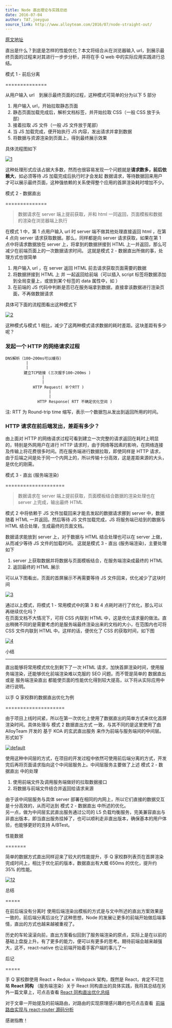 ```yaml
---
title: Node 直出理论与实践总结
date: 2016-07-04
author: TAT.joeyguo
source_link: http://www.alloyteam.com/2016/07/node-straight-out/
---
```


[原文地址](https://github.com/joeyguo/blog/issues/8)

直出是什么？到底是怎样的性能优化？本文将结合从在浏览器输入 url，到展示最终页面的过程来对其进行一步步分析，并将在手 Q web 中的实际应用实践进行总结。

模式 1 - 前后分离  

==============

从用户输入 url　到展示最终页面的过程，这种模式可简单的分为以下 5 部分

1.  用户输入 url，开始拉取静态页面
2.  静态页面加载完成后，解析文档标签，并开始拉取 CSS（一般 CSS 放于头部）
3.  接着拉取 JS 文件（一般 JS 文件放于尾部）
4.  当 JS 加载完成，便开始执行 JS 内容，发出请求并拿到数据
5.  将数据与资源渲染到页面上，得到最终展示效果

具体流程图如下

[![1](https://cloud.githubusercontent.com/assets/10385585/15772984/0cc47cfe-29a7-11e6-94ad-3cd4b82daabb.png)](https://cloud.githubusercontent.com/assets/10385585/15772984/0cc47cfe-29a7-11e6-94ad-3cd4b82daabb.png)

这种处理形式应该占据大多数，然而也很容易发现一个问题就是**请求数多，前后依赖大**，如必须等待 JS 加载完成后执行时才会发起 数据请求，等待数据回来用户才可以展示最终页面，这种强依赖的关系使得整个应用的首屏渲染耗时增加不少。

模式 2 - 数据直出  

==============

> 数据请求在 server 端上提前获取，并和 html 一同返回，页面模板和数据的渲染在浏览器端上执行

在模式 1 中，第 1 点用户输入 url 时 server 端不做其他处理直接返回 html ，在第 4 点向 server 请求获取数据。那么，同样都是向 server 请求获取，如果在第 1 点中将请求数据放在 server 上，将拿到的数据拼接到 HTML 上一并返回，那么可减少在前端页面上的一次数据请求时间。 这就是模式 2 - 数据直出所做的事，处理方式也很简单

1.  用户输入 url ，在 server 返回 HTML 前去请求获取页面需要的数据
2.  将数据拼接到 HTML 上 并 一起返回给前端（可以插入 script 标签将数据添加到全局变量上，或放到某个标签的 data 属性中，如 <body data-serverData = '{list:\[1,2,3\]}' >）
3.  在前端的 JS 代码中判断是否已在服务端拿到数据，直接拿该数据进行渲染页面，不再做数据请求

具体可下面的流程图看出这种模式下

[![2](https://cloud.githubusercontent.com/assets/10385585/15772992/15b38562-29a7-11e6-903a-2bd118303b10.png)](https://cloud.githubusercontent.com/assets/10385585/15772992/15b38562-29a7-11e6-903a-2bd118303b10.png)

这种模式与模式 1 相比，减少了这两种模式请求数据的耗时差距。这块差距有多少呢？

### 发起一个 HTTP 的网络请求过程

    DNS解析（100~200ms可以缓存）
             |
             |
            建立TCP链接 (三次握手100~200ms )
                    |
                    |
                HTTP Request( 半个RTT ) 
                       |
                       |
                  HTTP Response( RTT 不确定优化空间 )

注: RTT 为 Round-trip time 缩写，表示一个数据包从发出到返回所用的时间。

### HTTP 请求在前后端发出，差距有多少？

由上面对 HTTP 的网络请求过程可看到建立一次完整的请求返回在耗时上明显的，特别是外网用户在进行 HTTP 请求时，由于网络等因素的影响，在网络连接及传输上将花费很多时间。而在服务端进行数据拉取，即使同样是 HTTP 请求，由于后端之间是处于同一个内网上的，所以传输十分高效，这是差距来源的大头，是优化的刚需。

模式 3 - 直出 (服务端渲染)  

====================

> 数据请求在 server 端上提前获取，页面模板结合数据的渲染处理也在 server 上完成，输出最终 HTML

模式 2 中将依赖于 JS 文件加载回来才能去发起的数据请求挪到 server 中，数据随着 HTML 一并返回。然后等待 JS 文件加载完成，JS 将服务端已给到的数据与 HTML 结合处理，生成最终的页面文档。

数据请求能放到 server 上，对于数据与 HTML 结合处理也可以在 server 上做，从而减少等待 JS 文件的加载时间。 这就是模式 3 - 直出 (服务端渲染)，主要处理如下

1.  server 上获取数据并将数据与页面模板结合，在服务端渲染成最终的 HTML
2.  返回最终的 HTML 展示

可以从下图看出，页面的首屏展示不再需要等待 JS 文件回来，优化减少了这块时间

[![3](https://cloud.githubusercontent.com/assets/10385585/15772996/1c5f64bc-29a7-11e6-800a-bd8b4af30b0f.png)](https://cloud.githubusercontent.com/assets/10385585/15772996/1c5f64bc-29a7-11e6-800a-bd8b4af30b0f.png)

通过以上模式，将模式 1 - 常用模式中的第 3 和 4 点耗时进行了优化，那么可以再继续优化吗？  
在页面文档不大情况下，可将 CSS 内联到 HTML 中，这是优化请求量的做法。直出稍微不同的是需要考虑的是服务端最终渲染出来的文档的大小，在范围内也可将 CSS 文件内联到 HTML 中。这样的话，便优化了 CSS 的获取时间，如下图

[![4](https://cloud.githubusercontent.com/assets/10385585/15773007/2b09bc10-29a7-11e6-8fa9-6dc12579b1aa.png)](https://cloud.githubusercontent.com/assets/10385585/15773007/2b09bc10-29a7-11e6-8fa9-6dc12579b1aa.png)

小结  

* * *

直出能够将常用模式优化到剩下了一次 HTML 请求，加快首屏渲染时间，使用服务端渲染，还能够优化前端渲染难以克服的 SEO 问题。而不管是简单的 数据直出 或是 服务端渲染直出 都能使页面的性能优化得到较大提高，以下将从实际应用中进行说明。

以手 Q 家校群的数据直出优化为例  

====================

由于项目上线时间紧，所以在第一次优化上使用了数据直出的简单方式来优化首屏渲染时间。具体处理与 模式 2 数据直出方式 一致，与其不同的是这里使用了由 AlloyTeam 开发的 基于 KOA 的玄武直出服务 来作为前端与服务端间的中间层。形式如下

[![default](https://cloud.githubusercontent.com/assets/10385585/15769260/e4a53e5e-298b-11e6-90de-7ba11e492d9d.png)](https://cloud.githubusercontent.com/assets/10385585/15769260/e4a53e5e-298b-11e6-90de-7ba11e492d9d.png)

使用这种中间层的方式，在项目的开发过程中依然可使用前后端分离的方式，开发完后再将页面请求指向这个中间层服务上。中间层服务主要做了上述 模式 2 - 数据直出 中的处理

1.  使用前端文件及调用服务端做好的拉取数据接口
2.  将数据与前端文件结合并返回给请求来源

由于该中间层服务与具体 server 部署在相同的内网上，所以它们直接的数据交互是十分高效的，从而可达到 模式 2 - 数据直出 中所述的优化。  
另一点，做为中间层玄武直出服务通过公司的 L5 负载均衡服务，完美兼容直出与非直出版本，即当直出服务挂掉了，也可以顺利走非直出版本，确保基本的用户体验，也能够更好的支持 A/BTest。

性能数据  

=======

简单的数据方式直出同样迎来了较大的性能提升，手 Q 家校群列表页在首屏渲染完成时间上，相比于优化前的版本，数据直出有大概 650ms 的优化，提升约 35% 的性能。

[![12](https://cloud.githubusercontent.com/assets/10385585/15775925/489e637e-29b7-11e6-8442-8a4cea15816c.png)](https://cloud.githubusercontent.com/assets/10385585/15775925/489e637e-29b7-11e6-8442-8a4cea15816c.png)

总结  

=====

在前后端没有分离时 使用后端渲染出模板的方式是与文中所述的直出方案效果是一致的，前后端分离后淡化了这种思想，Node 的发展让更多的前端开始做后端事情，直出的方式也越来越被重视了。

历史的车轮滚滚向前，直出方案看似回到了服务端渲染的原点，实际上是在以前的基础上盘旋上升。有了更多的能力，便可以有更多的思考。期待前端会越来越强大，这不，react-native 也让前端开始着手客户端的事儿了～

后记  

=====

手 Q 家校群使用 React + Redux + Webpack 架构，既然是 React，肯定不可忽略 **React 同构** （服务端渲染）关于 React 同构直出的具体实践，我将其总结在另外一篇文章上，可点击查看 [React 同构直出优化总结](https://github.com/joeyguo/blog/issues/9)

对于文章一开始提及的前端路由，对路由的实现原理感兴趣的也可点击查看  [前端路由实现与 react-router 源码分析](https://github.com/joeyguo/blog/issues/2)

感谢指教！